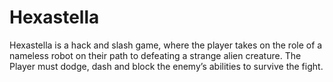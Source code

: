 # Hexastella
Hexastella is a hack and slash game, where the player takes on the role of a nameless robot on their path to defeating a strange alien creature. The Player must dodge, dash and block the enemy’s abilities to survive the fight.

